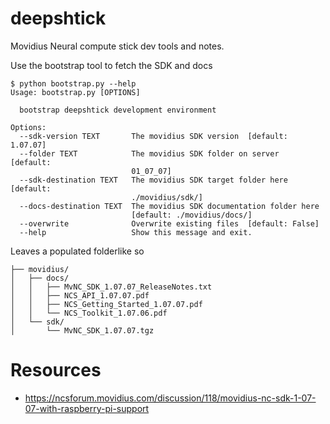 # deepshtick

Movidius Neural compute stick dev tools and notes.

Use the bootstrap tool to fetch the SDK and docs

```
$ python bootstrap.py --help
Usage: bootstrap.py [OPTIONS]

  bootstrap deepshtick development environment

Options:
  --sdk-version TEXT       The movidius SDK version  [default: 1.07.07]
  --folder TEXT            The movidius SDK folder on server  [default:
                           01_07_07]
  --sdk-destination TEXT   The movidius SDK target folder here  [default:
                           ./movidius/sdk/]
  --docs-destination TEXT  The movidius SDK documentation folder here
                           [default: ./movidius/docs/]
  --overwrite              Overwrite existing files  [default: False]
  --help                   Show this message and exit.

```

Leaves a populated folderlike so

```
├── movidius/
│   ├── docs/
│   │   ├── MvNC_SDK_1.07.07_ReleaseNotes.txt
│   │   ├── NCS_API_1.07.07.pdf
│   │   ├── NCS_Getting_Started_1.07.07.pdf
│   │   └── NCS_Toolkit_1.07.06.pdf
│   └── sdk/
│       └── MvNC_SDK_1.07.07.tgz

```


# Resources

* https://ncsforum.movidius.com/discussion/118/movidius-nc-sdk-1-07-07-with-raspberry-pi-support
